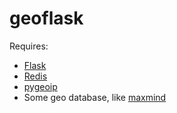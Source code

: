 geoflask
========

Requires:
* [Flask](http://flask.pocoo.org/)
* [Redis](http://redis.io/)
* [pygeoip](https://github.com/appliedsec/pygeoip)
* Some geo database, like [maxmind](http://dev.maxmind.com/geoip/legacy/geolite/)

